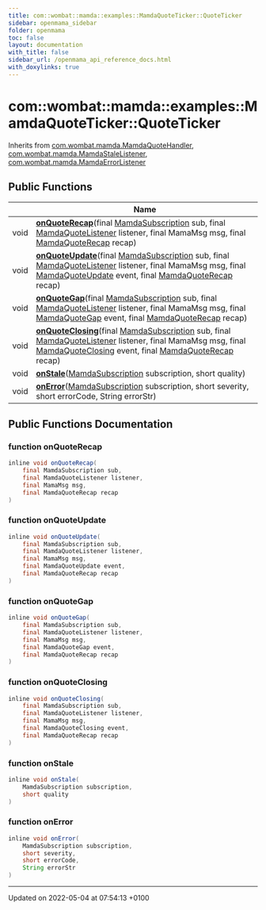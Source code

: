 ```yaml
---
title: com::wombat::mamda::examples::MamdaQuoteTicker::QuoteTicker
sidebar: openmama_sidebar
folder: openmama
toc: false
layout: documentation
with_title: false
sidebar_url: /openmama_api_reference_docs.html
with_doxylinks: true
---
```


# com::wombat::mamda::examples::MamdaQuoteTicker::QuoteTicker





Inherits from [com.wombat.mamda.MamdaQuoteHandler](interfacecom_1_1wombat_1_1mamda_1_1MamdaQuoteHandler.html), [com.wombat.mamda.MamdaStaleListener](interfacecom_1_1wombat_1_1mamda_1_1MamdaStaleListener.html), [com.wombat.mamda.MamdaErrorListener](interfacecom_1_1wombat_1_1mamda_1_1MamdaErrorListener.html)

## Public Functions

|                | Name           |
| -------------- | -------------- |
| void | **[onQuoteRecap](classcom_1_1wombat_1_1mamda_1_1examples_1_1MamdaQuoteTicker_1_1QuoteTicker.html#function-onquoterecap)**(final [MamdaSubscription](classcom_1_1wombat_1_1mamda_1_1MamdaSubscription.html) sub, final [MamdaQuoteListener](classcom_1_1wombat_1_1mamda_1_1MamdaQuoteListener.html) listener, final MamaMsg msg, final [MamdaQuoteRecap](interfacecom_1_1wombat_1_1mamda_1_1MamdaQuoteRecap.html) recap) |
| void | **[onQuoteUpdate](classcom_1_1wombat_1_1mamda_1_1examples_1_1MamdaQuoteTicker_1_1QuoteTicker.html#function-onquoteupdate)**(final [MamdaSubscription](classcom_1_1wombat_1_1mamda_1_1MamdaSubscription.html) sub, final [MamdaQuoteListener](classcom_1_1wombat_1_1mamda_1_1MamdaQuoteListener.html) listener, final MamaMsg msg, final [MamdaQuoteUpdate](interfacecom_1_1wombat_1_1mamda_1_1MamdaQuoteUpdate.html) event, final [MamdaQuoteRecap](interfacecom_1_1wombat_1_1mamda_1_1MamdaQuoteRecap.html) recap) |
| void | **[onQuoteGap](classcom_1_1wombat_1_1mamda_1_1examples_1_1MamdaQuoteTicker_1_1QuoteTicker.html#function-onquotegap)**(final [MamdaSubscription](classcom_1_1wombat_1_1mamda_1_1MamdaSubscription.html) sub, final [MamdaQuoteListener](classcom_1_1wombat_1_1mamda_1_1MamdaQuoteListener.html) listener, final MamaMsg msg, final [MamdaQuoteGap](interfacecom_1_1wombat_1_1mamda_1_1MamdaQuoteGap.html) event, final [MamdaQuoteRecap](interfacecom_1_1wombat_1_1mamda_1_1MamdaQuoteRecap.html) recap) |
| void | **[onQuoteClosing](classcom_1_1wombat_1_1mamda_1_1examples_1_1MamdaQuoteTicker_1_1QuoteTicker.html#function-onquoteclosing)**(final [MamdaSubscription](classcom_1_1wombat_1_1mamda_1_1MamdaSubscription.html) sub, final [MamdaQuoteListener](classcom_1_1wombat_1_1mamda_1_1MamdaQuoteListener.html) listener, final MamaMsg msg, final [MamdaQuoteClosing](interfacecom_1_1wombat_1_1mamda_1_1MamdaQuoteClosing.html) event, final [MamdaQuoteRecap](interfacecom_1_1wombat_1_1mamda_1_1MamdaQuoteRecap.html) recap) |
| void | **[onStale](classcom_1_1wombat_1_1mamda_1_1examples_1_1MamdaQuoteTicker_1_1QuoteTicker.html#function-onstale)**([MamdaSubscription](classcom_1_1wombat_1_1mamda_1_1MamdaSubscription.html) subscription, short quality) |
| void | **[onError](classcom_1_1wombat_1_1mamda_1_1examples_1_1MamdaQuoteTicker_1_1QuoteTicker.html#function-onerror)**([MamdaSubscription](classcom_1_1wombat_1_1mamda_1_1MamdaSubscription.html) subscription, short severity, short errorCode, String errorStr) |

## Public Functions Documentation

### function onQuoteRecap

```java
inline void onQuoteRecap(
    final MamdaSubscription sub,
    final MamdaQuoteListener listener,
    final MamaMsg msg,
    final MamdaQuoteRecap recap
)
```


### function onQuoteUpdate

```java
inline void onQuoteUpdate(
    final MamdaSubscription sub,
    final MamdaQuoteListener listener,
    final MamaMsg msg,
    final MamdaQuoteUpdate event,
    final MamdaQuoteRecap recap
)
```


### function onQuoteGap

```java
inline void onQuoteGap(
    final MamdaSubscription sub,
    final MamdaQuoteListener listener,
    final MamaMsg msg,
    final MamdaQuoteGap event,
    final MamdaQuoteRecap recap
)
```


### function onQuoteClosing

```java
inline void onQuoteClosing(
    final MamdaSubscription sub,
    final MamdaQuoteListener listener,
    final MamaMsg msg,
    final MamdaQuoteClosing event,
    final MamdaQuoteRecap recap
)
```


### function onStale

```java
inline void onStale(
    MamdaSubscription subscription,
    short quality
)
```


### function onError

```java
inline void onError(
    MamdaSubscription subscription,
    short severity,
    short errorCode,
    String errorStr
)
```


-------------------------------

Updated on 2022-05-04 at 07:54:13 +0100